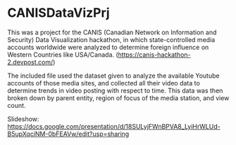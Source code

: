 # CANISDataVizPrj

This was a project for the CANIS (Canadian Network on Information and Security) Data Visualization hackathon, in which state-controlled media accounts worldwide were analyzed to determine foreign influence on Western Countries like USA/Canada. (https://canis-hackathon-2.devpost.com/)

The included file used the dataset given to analyze the available Youtube accounts of those media sites, and collected all their video data to determine trends in video posting with respect to time. This data was then broken down by parent entity, region of focus of the media station, and view count.

Slideshow: https://docs.google.com/presentation/d/18SULyjFWnBPVA8_LyiHrWLUd-B5upXqciNM-0bFEAVw/edit?usp=sharing
